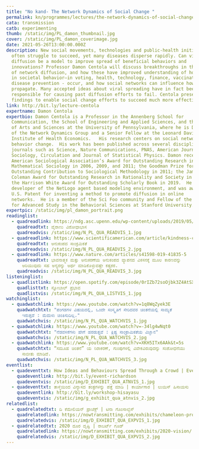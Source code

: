 ```yaml
---
title: "No kand- The Network Dynamics of Social Change "
permalink: kn/programmes/lectures/the-network-dynamics-of-social-change/
cata: transmission
catb: experimenting
thumb: /static/img/PL_damon_thumbnail.jpg
cover: /static/img/PL_damon_coverimage.jpg
date: 2021-05-26T13:00:00.000Z
description: New social movements, technologies and public-health initiatives
  often struggle to succeed, yet many diseases disperse rapidly. Can viral
  diffusion be a model to improve spread of beneficial behaviors and
  innovations? Professor Damon Centola will discuss breakthroughs in the science
  of network diffusion, and how these have improved understanding of how changes
  in societal behavior—in voting, health, technology, finance, vaccination, and
  disease prevention - occur, and how social networks can influence how they
  propagate. Many accepted ideas about viral spreading have in fact been
  responsible for causing past diffusion efforts to fail. Centola presents new
  findings to enable social change efforts to succeed much more effectively.
link: http://bit.ly/lecture-centola
expertname: Damon Centola
expertbio: Damon Centola is a Professor in the Annenberg School for
  Communication, the School of Engineering and Applied Sciences, and the School
  of Arts and Sciences at the University of Pennsylvania, where he is Director
  of the Network Dynamics Group and a Senior Fellow at the Leonard Davis
  Institute of Health Economics.   His research centers on social networks and
  behavior change.  His work has been published across several disciplines in
  journals such as Science, Nature Communications, PNAS, American Journal of
  Sociology, Circulation and Journal of Statistical Physics. Damon received the
  American Sociological Association’s Award for Outstanding Research in
  Mathematical Sociology in 2006, 2009, and 2011; the Goodman Prize for
  Outstanding Contribution to Sociological Methodology in 2011; the James
  Coleman Award for Outstanding Research in Rationality and Society in 2017; and
  the Harrison White Award for Outstanding Scholarly Book in 2019.  He was a
  developer of the NetLogo agent based modeling environment, and was awarded a
  U.S. Patent for inventing a method to promote diffusion in online
  networks.  He is a member of the Sci Foo community and Fellow of the Center
  for Advanced Study in the Behavioral Sciences at Stanford University.
expertpic: /static/img/pl_damon_portrait.png
readinglist:
  - quadreadlink: https://ndg.asc.upenn.edu/wp-content/uploads/2019/05/Virality-Paradox.pdf
    quadreadtxt: ವೈರಾಣು ವಿರೋಧಾಭಾಸ
    quadreadvis: /static/img/N_PL_QUA_READVIS_1.jpg
  - quadreadlink: https://www.scientificamerican.com/article/kindness-contagion/
    quadreadtxt: ಅನುಕಂಪದ ಸಾಂಕ್ರಮಿಕತೆ
    quadreadvis: /static/img/N_PL_QUA_READVIS_2.jpg
  - quadreadlink: https://www.nature.com/articles/s41598-019-41835-5
    quadreadtxt: ಭಾವನಾತ್ಮಕ ಮತ್ತು ಅನುಕರಣೆಯ ಅನುಕಂಪದ ವ್ಯಾಪನದ ವಿಕಸನಕ್ಕೆ ಮೂಲ ಕಾರಣವನ್ನು
      ಅರಿಯುವುದು ಸಹ ಅನ್ಯರನ್ನು ಅರ್ಥ ಮಾಡಿಕೊಳ್ಳುವಷ್ಟೇ ಕಷ್ಟಕರ.
    quadreadvis: /static/img/N_PL_QUA_READVIS_3.jpg
listeninglist:
  - quadlistlink: https://open.spotify.com/episode/0rIZb72soOjbk3Z4AtSXWK
    quadlisttxt: ಸ್ನೋಬಾಲ್‌ ಪ್ರಭಾವ
    quadlistvis: /static/img/N_PL_QUA_LISTVIS_1.jpg
watchinglist:
  - quadwatchlink: https://www.youtube.com/watch?v=1q8WqZyek3E
    quadwatchtxt: "ಪಂಗಡಗಳ ವಿಷಯದಲ್ಲಿ, ಒಂದೇ ಸಂಸ್ಕೃತಿಗೆ ಸೇರಿದವರ ಚಿಂತನೆಯಲ್ಲಿ ಸಾಮ್ಯತೆ
      ಇರುತ್ತದೆ : ಮೆದುಳು ಚಿಂತಿಸುದಿಲ್ಲ."
    quadwatchvis: /static/img/N_PL_QUA_WATCHVIS_1.jpg
  - quadwatchlink: https://www.youtube.com/watch?v=-34lg4wNqt0
    quadwatchtxt: "ನೆಡವಳಿಕೆಗಳು ಹೇಗೆ ಹರಡುತ್ತವೆ : ಕ್ಲಿಷ್ಟ ಸಾಂಕ್ರಾಮಿಕತೆಯ ವಿಜ್ಞಾನ"
    quadwatchvis: /static/img/N_PL_QUA_WATCHVIS_2.jpg
  - quadwatchlink: https://www.youtube.com/watch?v=XKH5ITx6AAk&t=5s
    quadwatchtxt: “ಸಮೂಹ ಚಿಂತನೆ” ಯ ನಿರಾಕರಣೆ, ಗುಂಪುಗಳಲ್ಲಿ ವಿವೇಕವಿರುವುದನ್ನು ಸಂಶೋಧನೆಯು
      ಸಾಬೀತು ಮಾಡಿದೆ.
    quadwatchvis: /static/img/N_PL_QUA_WATCHVIS_3.jpg
eventlist:
  - quadeventtxt: How Ideas and Behaviours Spread Through a Crowd | Event | Daniel Richardson
    quadeventlink: http://bit.ly/event-richardson
    quadeventvis: /static/img/D_EXHIBIT_QUA_ATNVIS_1.jpg
  - quadeventtxt: ತಾಳ್ಮೆಯಿಂದ ವಿನ್ಯಾಸದ ತಂತ್ರಗಳನ್ನು ಪತ್ತೆ ಮಾಡಿ | ಕಾರ್ಯಾಗಾರ | ಲುಯಿಸ್ ಹಿಸಾಯಸು
    quadeventlink: http://bit.ly/workshop-hisayasu
    quadeventvis: /static/img/g_exhibit_qua_atnvis_2.jpg
relatedlist:
  - quadrelatedtxt: ದಿ ಕೆಮೇಲಿಯನ್‌ ಪ್ರಾಜೆಕ್ಟ್‌ | ಟಿನಾ ಗೊಂಸಾಲ್ವೆಸ್‌
    quadrelatedlink: https://nowtransmitting.com/exhibits/chameleon-project/
    quadrelatedvis: /static/img/D_EXHIBIT_QUA_EXPVIS_1.jpg
  - quadrelatedtxt: 2020 ದೂರ ದೃಷ್ಟಿ | ರಾಬರ್ಟ್‌ ಗೂಡ್‌
    quadrelatedlink: https://nowtransmitting.com/exhibits/2020-vision/
    quadrelatedvis: /static/img/D_EXHIBIT_QUA_EXPVIS_2.jpg
---
```

